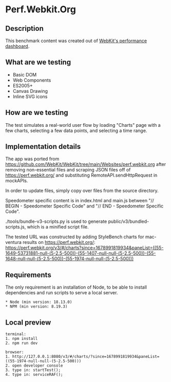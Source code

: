 # Perf.Webkit.Org

## Description

This benchmark content was created out of [WebKit's performance dashboard](https://perf.webkit.org/).

## What are we testing

 - Basic DOM
 - Web Components
 - ES2005+
 - Canvas Drawing
 - Inline SVG icons

## How are we testing

The test simulates a real-world user flow by loading "Charts" page with a few charts, selecting a few data points, and selecting a time range.

## Implementation details

The app was ported from https://github.com/WebKit/WebKit/tree/main/Websites/perf.webkit.org after removing non-essential files
and scraping JSON files off of https://perf.webkit.org/ and substituting RemoteAPI.sendHttpRequest in mockAPIs.

In order to update files, simply copy over files from the source directory.

Speedometer specific content is in index.html and main.js between "// BEGIN - Speedometer Specific Code" and "// END - Speedometer Specific Code".

./tools/bundle-v3-scripts.py is used to generate public/v3/bundled-scripts.js, which is a minified script file.

The tested URL was constructed by adding StyleBench charts for mac-ventura results on https://perf.webkit.org/: https://perf.webkit.org/v3/#/charts?since=1678991819934&paneList=((55-1649-53731881-null-(5-2.5-500))-(55-1407-null-null-(5-2.5-500))-(55-1648-null-null-(5-2.5-500))-(55-1974-null-null-(5-2.5-500)))

## Requirements

The only requirement is an installation of Node, to be able to install dependencies and run scripts to serve a local server.

```
* Node (min version: 18.13.0)
* NPM (min version: 8.19.3)
```

## Local preview

```
terminal:
1. npm install
2. npm run dev

browser:
1. http://127.0.0.1:8080/v3/#/charts/?since=1678991819934&paneList=((55-1974-null-null-(5-2.5-500)))
2. open developer console
3. type in: startTest();
4. type in: serviceRAF();
```
